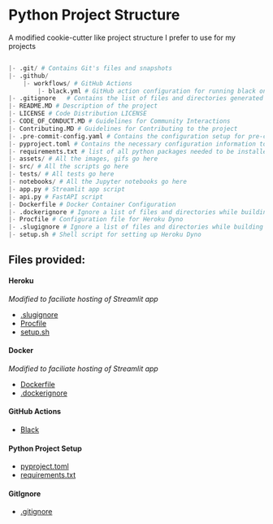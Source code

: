 # Python Project Structure

A modified cookie-cutter like project structure I prefer to use for my projects

```python

|- .git/ # Contains Git's files and snapshots
|- .github/
    |- workflows/ # GitHub Actions
        |- black.yml # GitHub action configuration for running black on push and pull requests
|- .gitignore   # Contains the list of files and directories generated locally that should not be staged
|- README.MD # Description of the project
|- LICENSE # Code Distribution LICENSE
|- CODE_OF_CONDUCT.MD # Guidelines for Community Interactions
|- Contributing.MD # Guidelines for Contributing to the project
|- .pre-commit-config.yaml # Contains the configuration setup for pre-commit hooks (Command: pre-commit install)
|- pyproject.toml # Contains the necessary configuration information to setup a modern python project/package (including configs for formatting tools like i-sort and black)
|- requirements.txt # list of all python packages needed to be installed (sorted in alphabetical order)
|- assets/ # All the images, gifs go here
|- src/ # All the scripts go here
|- tests/ # All tests go here
|- notebooks/ # All the Jupyter notebooks go here
|- app.py # Streamlit app script
|- api.py # FastAPI script
|- Dockerfile # Docker Container Configuration
|- .dockerignore # Ignore a list of files and directories while building the docker container
|- Procfile # Configuration file for Heroku Dyno
|- .slugignore # Ignore a list of files and directories while building the Heroku Dyno
|- setup.sh # Shell script for setting up Heroku Dyno
```

## Files provided:

#### Heroku

_Modified to faciliate hosting of Streamlit app_

- [.slugignore](./.slugignore)
- [Procfile](./Procfile)
- [setup.sh](./setup.sh)

#### Docker

_Modified to faciliate hosting of Streamlit app_

- [Dockerfile](./Dockerfile)
- [.dockerignore](./.dockerignore)

#### GitHub Actions

- [Black](./.git/workflows/black.yml)

#### Python Project Setup

- [pyproject.toml](./pyproject.toml)
- [requirements.txt](./requirements.txt)

#### GitIgnore

- [.gitignore](./.gitignore)
